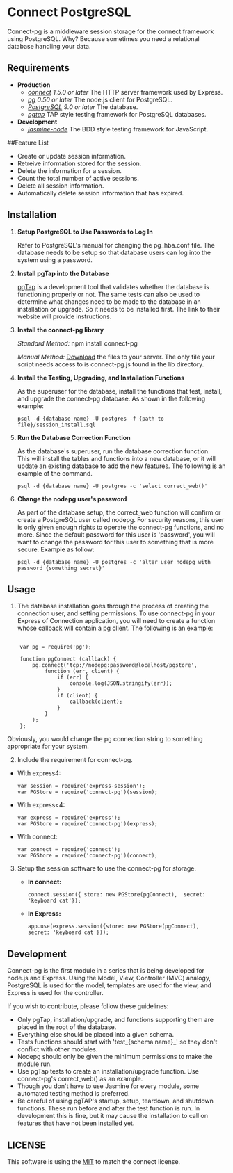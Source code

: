 # Connect PostgreSQL

Connect-pg is a middleware session storage for the connect framework using 
PostgreSQL.  Why?  Because sometimes you need a relational database 
handling your data.  

## Requirements

* **Production**
	* *[connect](https://github.com/senchalabs/connect) 1.5.0 or later* The HTTP server framework used by Express.
	* *[pg](https://github.com/brianc/node-postgres) 0.50 or later* The node.js client for PostgreSQL.  
	* *[PostgreSQL](http://www.postgresql.org) 9.0 or later* The database.
	* *[pgtap](http://pgtap.org)* TAP style testing framework for PostgreSQL databases.  
* **Development**
	* *[jasmine-node](https://github.com/mhevery/jasmine-node)* The BDD style testing framework for JavaScript.  

##Feature List

* Create or update session information.
* Retreive information stored for the session.
* Delete the information for a session.
* Count the total number of active sessions.
* Delete all session information.
* Automatically delete session information that has expired.

## Installation 

1. **Setup PostgreSQL to Use Passwords to Log In**

	Refer to PostgreSQL's manual for changing the pg_hba.conf file.  The 
	database needs to be setup so that database users can log into the 
	system using a password.  

2. **Install pgTap into the Database**

	[pgTap](http://pgtap.org) is a development tool that validates whether 
	the database is functioning properly or not.  The same tests can also 
	be used to determine what changes need to be made to the database 
	in an installation or upgrade.  So it needs to be installed first.  The link 
	to their website will provide instructions.  

3. **Install the connect-pg library**

	*Standard Method:* npm install connect-pg
	
	*Manual Method:* [Download](https://github.com/jebas/connect-pg) the 
	files to your server.  The only file your script needs access to is 
	connect-pg.js found in the lib directory.  
	
4. **Install the Testing, Upgrading, and Installation Functions**

	As the superuser for the database, install the functions that test, 
	install, and upgrade the connect-pg database. As shown in the 
	following example:
	
	`psql -d {database name} -U postgres -f {path to file}/session_install.sql`

5. **Run the Database Correction Function**

	As the database's superuser, run the database correction function.  
	This will install the tables and functions into a new database, or it will 
	update an existing database to add the new features.  The following is 
	an example of the command.  

	`psql -d {database name} -U postgres -c 'select correct_web()'`
	
6. **Change the nodepg user's password**

	As part of the database setup, the correct_web function will confirm 
	or create a PostgreSQL user called nodepg.  For security reasons, this 
	user is only given enough rights to operate the connect-pg functions, 
	and no more.  Since the default password for this user is 'password', 
	you will want to change the password for this user to something that 
	is more secure.  Example as follow:
	
	`psql -d {database name} -U postgres -c 'alter user nodepg with password {something secret}'`

## Usage

1. The database installation goes through the process of creating the 
connection user, and setting permissions.  To use connect-pg in your 
Express of Connection application, you will need to create a function 
whose callback will contain a pg client.  The following is an example:

<pre><code>
	var pg = require('pg');

	function pgConnect (callback) {
		pg.connect('tcp://nodepg:password@localhost/pgstore',
			function (err, client) {
				if (err) {
					console.log(JSON.stringify(err));
				}
				if (client) {
					callback(client);
				}
			}
		);
	};
</code></pre>

Obviously, you would change the pg connection string to something 
appropriate for your system.  

2. Include the requirement for connect-pg.

  * With express4:

    ```
    var session = require('express-session');
    var PGStore = require('connect-pg')(session);
    ```

  * With express<4:

    ```
    var express = require('express');
    var PGStore = require('connect-pg')(express);
    ```

  * With connect:

    ```
    var connect = require('connect');
    var PGStore = require('connect-pg')(connect);
    ```


3. Setup the session software to use the connect-pg for storage.  

	* **In connect:**
	
		`connect.session({ store: new PGStore(pgConnect), 
		secret: 'keyboard cat'});`
		
	* **In Express:**
	
		`app.use(express.session({store: new PGStore(pgConnect), 
		secret: 'keyboard cat'}));`

## Development 

Connect-pg is the first module in a series that is being developed for 
node.js and Express.  Using the Model, View, Controller (MVC) analogy, 
PostgreSQL is used for the model, templates are used for the view, and 
Express is used for the controller.  

If you wish to contribute, please follow these guidelines:

* Only pgTap, installation/upgrade, and functions supporting them 
are placed in the root of the database.
* Everything else should be placed into a given schema.  
* Tests functions should start with 'test_{schema name}_' so they 
don't conflict with other modules.
* Nodepg should only be given the minimum permissions to make 
the module run.
* Use pgTap tests to create an installation/upgrade function.  Use 
connect-pg's correct_web() as an example.
* Though you don't have to use Jasmine for every module, some 
automated testing method is preferred.  
* Be careful of using pgTAP's startup, setup, teardown, and shutdown 
functions.  These run before and after the test function is run.  In 
development this is fine, but it may cause the installation to call on 
features that have not been installed yet.  

## LICENSE

This software is using the [MIT](./connect-pg/blob/master/LICENSE) to match 
the connect license.
